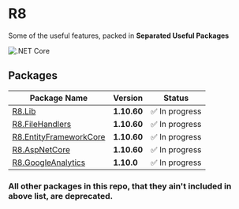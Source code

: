 # R8

Some of the useful features, packed in **Separated Useful Packages**

![.NET Core](https://github.com/arashaan/R8/workflows/.NET%20Core/badge.svg?branch=master)

## Packages

| Package Name                                                          | Version     | Status                         |
| --------------------------------------------------------------------- | ----------- | ------------------------------ |
| [R8.Lib](https://github.com/iamr8/R8/packages/457669)                 | **1.10.60** | :white_check_mark: In progress |
| [R8.FileHandlers](https://github.com/iamr8/R8/packages/494825)        | **1.10.60** | :white_check_mark: In progress |
| [R8.EntityFrameworkCore](https://github.com/iamr8/R8/packages/494829) | **1.10.60** | :white_check_mark: In progress |
| [R8.AspNetCore](https://github.com/iamr8/R8/packages/494830)          | **1.10.60** | :white_check_mark: In progress |
| [R8.GoogleAnalytics](https://github.com/iamr8/R8/packages/521005)     | **1.10.0**  | :white_check_mark: In progress |

### All other packages in this repo, that they ain't included in above list, are deprecated.
